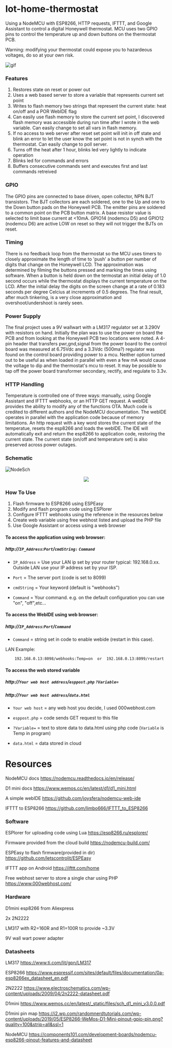 # Iot-home-thermostat
Using a NodeMCU with ESP8266, HTTP requests, IFTTT, and Google Assistant to control a digital Honeywell thermostat. MCU uses two GPIO pins to control the temperature up and down buttons on the thermostat PCB. 

Warning: modifying your thermostat could expose you to hazardeous voltages, do so at your own risk.

![gif](https://github.com/mtsmtsmts/Iot-home-thermostat/blob/main/ProjectFiles/Hnet-image.gif?raw=true)


### Features
1. Restores state on reset or power out
2. Uses a web based server to store a variable that represents current set point
3. Writes to flash memory two strings that represent the current state: heat on/off and a POR WebIDE flag
4. Can easily use flash memory to store the current set point, I discovered flash memory was accessible during run time after I wrote in the web variable. Can easily change to set all vars in flash memory.
5. If no access to web server after reset set point will init in off state and blink an error to let the user know the set point is not in synch with the thermostat. Can easily change to poll server.
6. Turns off the heat after 1 hour, blinks led very lightly to indicate operation
7. Blinks led for commands and errors
8. Buffers consecutive commands sent and executes first and last commands retreived


### GPIO

The GPIO pins are connected to base driven, open collector, NPN BJT transistors. The BJT collectors are each soldered, one to the Up and one to the Down button pads on the Honeywell PCB. The emitter pins are soldered to a common point on the PCB button matrix. A base resistor value is selected to limit base current at <10mA. GPIO14 (nodemcu D5) and GPIO12 (nodemcu D6) are active LOW on reset so they will not trigger the BJTs on reset.

### Timing

There is no feedback loop from the thermostat so the MCU uses timers to closely approximate the length of time to 'push' a button per number of digits that change on the Honeywell LCD. The approximation was determined by filming the buttons pressed and marking the times using software. When a button is held down on the termostat an initial delay of 1.0 second occurs while the thermostat displays the current temperature on the LCD. After the initial delay the digits on the screen change at a rate of 0.183 seconds per degree Celcius at increments of 0.5 degrees. The final result, after much tinkering, is a very close approximation and overshoot/undershoot is rarely seen.

### Power Supply

The final project uses a 9V wallwart with a LM317 regulator set at 3.290V with resistors on hand. Initially the plan was to use the power on board the PCB and from looking at the Honeywell PCB two locations were noted. A 4-pin header that transfers pwr,gnd,signal from the power board to the control board was measured at 6.75Vdc and a 3.3Vdc (500ma?) regulator was found on the control board providing power to a mcu. Neither option turned out to be useful as when loaded in parallel with even a few mA would cause the voltage to dip and the thermostat's mcu to reset. It may be possible to tap off the power board transformer secondary, rectify, and regulate to 3.3v.  

### HTTP Handling

Temperature is controlled one of three ways: manually, using Google Assistant and IFTTT webhooks, or an HTTP GET request. A webIDE provides the ability to modify any of the functions OTA. Much code is credited to different authors and the NodeMCU documentation. The webIDE operates in parallel with the application code because of memory limitations. An http request with a key word stores the current state of the temperatue, resets the esp8266 and loads the webIDE. The IDE will automatically exit and return the esp8266 to application code, restoring the current state. The current state (on/off and temperature set) is also preserved across power outages. 

### Schematic

![NodeSch](https://github.com/mtsmtsmts/Iot-home-thermostat/blob/main/ProjectFiles/Sch_nodemcu%20thermo.jpg?raw=true)

<p align="center">
    

   
    
<img src="https://github.com/mtsmtsmts/Iot-home-thermostat/blob/main/ProjectFiles/Wemos-D1-Mini.png?raw=true">
</p>



### How To Use
1. Flash firmware to ESP8266 using ESPEasy
2. Modify and flash program code using ESPlorer
3. Configure IFTTT webhooks using the reference in the resources below
4. Create web variable using free webhost listed and upload the PHP file 
5. Use Google Assistant or access using a web browser 


#### To access the application using web browser:
    
##### http://`IP_Address`:`Port`/`cmdString:` `Command`

- `IP_Address` = Use your LAN ip set by your router typical: 192.168.0.xx. Outside LAN use your IP address set by your ISP.

- `Port` = The server port (code is set to 8099)

- `cmdString` = Your keyword (default is "webhooks")

- `Command` = Your command. e.g. on the default configuration you can use "on", "off",etc...
 
#### To access the WebIDE using web browser:
##### http://`IP_Address`:`Port`/`Command`
 
 - `Command` = string set in code to enable webide (restart in this case). 
 
 LAN Example:
        
        192.168.0.13:8098/webhooks:Temp=on  or  192.168.0.13:8099/restart
        
#### To access the web stored variable

##### http://`Your web host address`/`esppost.php` `?Variable=`

##### http://`Your web host address`/`data.html`

- `Your web host` = any web host you decide, I used 000webhost.com

- `esppost.php` = code sends GET request to this file 

- `?Variable=` = text to store data to data.html using php code (`Variable` is Temp in program)

- `data.html` = data stored in cloud

# Resources
NodeMCU docs https://nodemcu.readthedocs.io/en/release/

D1 mini docs https://www.wemos.cc/en/latest/d1/d1_mini.html

A simple webIDE https://github.com/joysfera/nodemcu-web-ide 

IFTTT to ESP8266 https://github.com/limbo666/IFTTT_to_ESP8266
### Software

ESPlorer for uploading code using Lua 
https://esp8266.ru/esplorer/ 

Firmware provided from the cloud build
https://nodemcu-build.com/

ESPEasy to flash firmware(provided in dir) 
https://github.com/letscontrolit/ESPEasy

IFTTT app on Android https://ifttt.com/home

Free webhost server to store a single char using PHP
https://www.000webhost.com/


### Hardware

D1mini esp8266 from Aliexpress

2x 2N2222 

LM317 with R2=160R and R1=100R to provide ~3.3V

9V wall wart power adapter

### Datasheets
LM317 https://www.ti.com/lit/gpn/LM317

ESP8266 https://www.espressif.com/sites/default/files/documentation/0a-esp8266ex_datasheet_en.pdf

2N2222 https://www.electroschematics.com/wp-content/uploads/2009/04/2n2222-datasheet.pdf

D1mini https://www.wemos.cc/en/latest/_static/files/sch_d1_mini_v3.0.0.pdf

D1mini pin map https://i2.wp.com/randomnerdtutorials.com/wp-content/uploads/2019/05/ESP8266-WeMos-D1-Mini-pinout-gpio-pin.png?quality=100&strip=all&ssl=1

NodeMCU https://components101.com/development-boards/nodemcu-esp8266-pinout-features-and-datasheet


